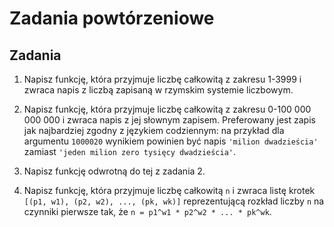 Zadania powtórzeniowe
=============================

## Zadania

  1.  Napisz funkcję, która przyjmuje liczbę całkowitą
      z zakresu 1-3999 i zwraca napis z liczbą zapisaną
      w rzymskim systemie liczbowym.

  2.  Napisz funkcję, która przyjmuje liczbę całkowitą
      z zakresu 0-100 000 000 000
      i zwraca napis z jej słownym zapisem.
      Preferowany jest zapis jak najbardziej
      zgodny z językiem codziennym:
      na przykład dla argumentu `1000020`
      wynikiem powinien być napis `'milion dwadzieścia'`
      zamiast `'jeden milion zero tysięcy dwadzieścia'`.

  3.  Napisz funkcję odwrotną do tej z zadania 2.

  4.  Napisz funkcję, która przyjmuje liczbę całkowitą `n`
      i zwraca listę krotek `[(p1, w1), (p2, w2), ..., (pk, wk)]`
      reprezentującą rozkład liczby `n` na czynniki pierwsze
      tak, że `n = p1^w1 * p2^w2 * ... * pk^wk`.
